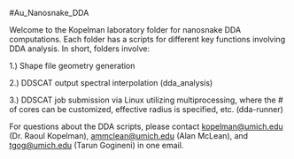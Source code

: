 #Au_Nanosnake_DDA

Welcome to the Kopelman laboratory folder for nanosnake DDA computations. Each folder has a scripts for different key functions involving DDA analysis. In short, folders involve:

1.) Shape file geometry generation

2.) DDSCAT output spectral interpolation (dda_analysis)

3.) DDSCAT job submission via Linux utilizing multiprocessing, where the # of cores can be customized, effective radius is specified, etc. (dda-runner)

For questions about the DDA scripts, please contact kopelman@umich.edu (Dr. Raoul Kopelman), ammclean@umich.edu (Alan McLean), and tgog@umich.edu (Tarun Gogineni) in one email. 
